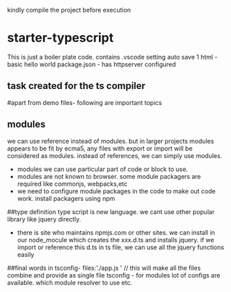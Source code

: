 kindly compile the project before execution
# starter-typescript
This is just a boiler plate code.
contains 
.vscode setting auto save
1 html - basic hello world
package.json - has httpserver configured

## task created for the ts compiler

#apart from demo files- following are important topics
## modules
we can use reference instead of modules. but in larger projects modules appears to be fit 
by ecma5, any files with export or import will be considered as modules.
instead of references, we can simply use modules.
- modules we can use particular part of code or block to use.
- modules are not known to browser. some module packagers are required like commonjs, webpacks,etc
- we need to configure module packages in the code to make out code work. install packagers using npm

##type definition
type script is new language. we cant use other popular library like jquery directly.
- there is site who maintains npmjs.com or other sites. we can install in our node_mocule which creates the xxx.d.ts and installs jquery. if we import or reference this d.ts in ts file, we can use all the jquery functions easily

##final words
in tsconfig- files:'./app.js ' // this will make all the files combine and provide as single file
tsconfig - for modules lot of configs are available. which module resolver to use etc.




